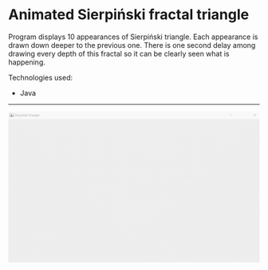 <h1>Animated Sierpiński fractal triangle</h1>
<p>Program displays 10 appearances of Sierpiński triangle. Each appearance is drawn down deeper to the previous one. There is one second
delay among drawing every depth of this fractal so it can be clearly seen what is happening.</p>
<p>Technologies used:</p>
<ul>
  <li>Java</li>
</ul>
<hr>
<img src="https://raw.githubusercontent.com/teo0098/Sierpinski-Triangle-Fractal-Animation/master/fractalTriangle.gif">

